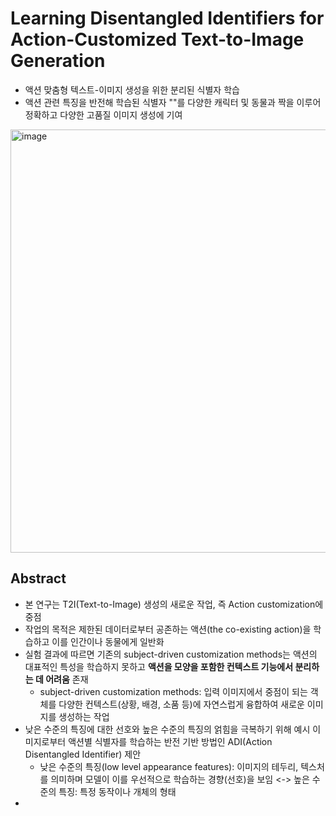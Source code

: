 # Learning Disentangled Identifiers for Action-Customized Text-to-Image Generation

- 액션 맞춤형 텍스트-이미지 생성을 위한 분리된 식별자 학습
- 액션 관련 특징을 반전해 학습된 식별자 "<A>"를 다양한 캐릭터 및 동물과 짝을 이루어 정확하고 다양한 고품질 이미지 생성에 기여

<img width="677" alt="image" src="https://github.com/chaemino/Papers/assets/107089629/9f28bb0d-5c92-4f68-8737-4b3dae903951">

## Abstract

- 본 연구는 T2I(Text-to-Image) 생성의 새로운 작업, 즉 Action customization에 중점
- 작업의 목적은 제한된 데이터로부터 공존하는 액션(the co-existing action)을 학습하고 이를 인간이나 동물에게 일반화
- 실험 결과에 따르면 기존의 subject-driven customization methods는 액션의 대표적인 특성을 학습하지 못하고 **액션을 모양을 포함한 컨텍스트 기능에서 분리하는 데 어려움** 존재
  - subject-driven customization methods: 입력 이미지에서 중점이 되는 객체를 다양한 컨텍스트(상황, 배경, 소품 등)에 자연스럽게 융합하여 새로운 이미지를 생성하는 작업
- 낮은 수준의 특징에 대한 선호와 높은 수준의 특징의 얽힘을 극복하기 위해 예시 이미지로부터 액션별 식별자를 학습하는 반전 기반 방법인 ADI(Action Disentangled Identifier) 제안
  - 낮은 수준의 특징(low level appearance features): 이미지의 테두리, 텍스처를 의미하며 모델이 이를 우선적으로 학습하는 경향(선호)을 보임
    <-> 높은 수준의 특징: 특정 동작이나 개체의 형태
- 
